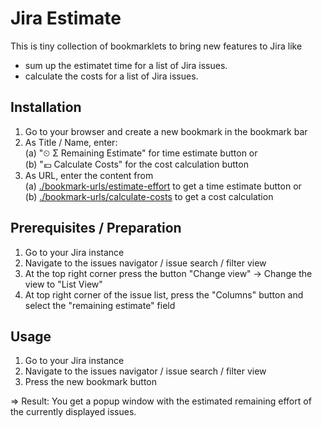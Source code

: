 Jira Estimate
=============

This is tiny collection of bookmarklets to bring new features to Jira like

* sum up the estimatet time for a list of Jira issues.
* calculate the costs for a list of Jira issues.

Installation
------------

1. Go to your browser and create a new bookmark in the bookmark bar
2. As Title / Name, enter: \
(a) "⏲ Σ Remaining Estimate" for time estimate button or \
(b) "💶 Calculate Costs" for the cost calculation button
3. As URL, enter the content from \
(a) [./bookmark-urls/estimate-effort](./bookmark-urls/estimate-effort) to get a time estimate button or \
(b) [./bookmark-urls/calculate-costs](./bookmark-urls/calculate-costs) to get a cost calculation

Prerequisites / Preparation
---------------------------

1. Go to your Jira instance
2. Navigate to the issues navigator / issue search / filter view
3. At the top right corner press the button "Change view" -> Change the view to "List View"
4. At top right corner of the issue list, press the "Columns" button and select the "remaining estimate" field

Usage
-----

1. Go to your Jira instance
2. Navigate to the issues navigator / issue search / filter view
3. Press the new bookmark button

=> Result: You get a popup window with the estimated remaining effort of the currently displayed issues.
